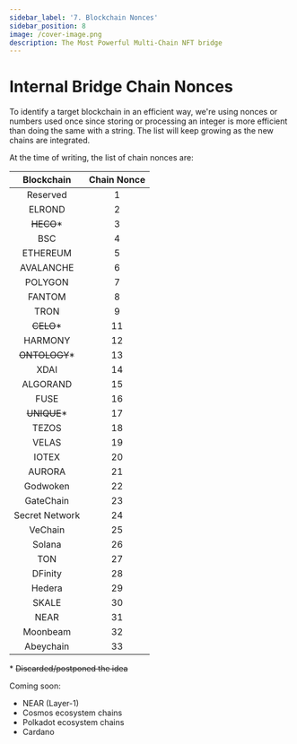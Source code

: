 ```yaml
---
sidebar_label: '7. Blockchain Nonces'
sidebar_position: 8
image: /cover-image.png
description: The Most Powerful Multi-Chain NFT bridge
---
```


# Internal Bridge Chain Nonces

To identify a target blockchain in an efficient way, we're using nonces or numbers used once since storing or processing an integer is more efficient than doing the same with a string. The list will keep growing as the new chains are integrated.

At the time of writing, the list of chain nonces are:

|Blockchain|Chain Nonce|
|:-:|:-:|
|Reserved|1|
|ELROND|2|
|<s>HECO</s>*|3|
|BSC|4|
|ETHEREUM|5|
|AVALANCHE|6|
|POLYGON|7|
|FANTOM|8|
|TRON|9|
|<s>CELO</s>*|11|
|HARMONY|12|
|<s>ONTOLOGY</s>*|13|
|XDAI|14|
|ALGORAND|15|
|FUSE|16|
|<s>UNIQUE</s>*|17|
|TEZOS|18|
|VELAS|19|
|IOTEX|20|
|AURORA|21|
|Godwoken|22|
|GateChain|23|
|Secret Network|24|
|VeChain|25|
|Solana|26|
|TON|27|
|DFinity|28|
|Hedera|29|
|SKALE|30|
|NEAR|31|
|Moonbeam|32|
|Abeychain|33|


\* <s>Discarded/postponed the idea</s>

Coming soon:<br/>
- NEAR (Layer-1)
- Cosmos ecosystem chains
- Polkadot ecosystem chains
- Cardano